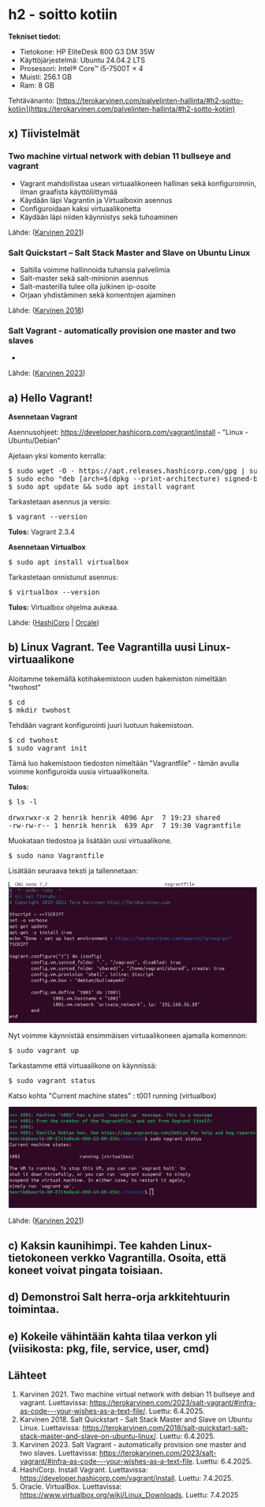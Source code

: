 # h2 - soitto kotiin

**Tekniset tiedot:**
- Tietokone: HP EliteDesk 800 G3 DM 35W
- Käyttöjärjestelmä: Ubuntu 24.04.2 LTS
- Prosessori: Intel® Core™ i5-7500T × 4
- Muisti: 256.1 GB
- Ram: 8 GB

Tehtävänanto: [https://terokarvinen.com/palvelinten-hallinta/#h2-soitto-kotiin](https://terokarvinen.com/palvelinten-hallinta/#h2-soitto-kotiin)

## x) Tiivistelmät
### Two machine virtual network with debian 11 bullseye and vagrant
- Vagrant mahdollistaa usean virtuaalikoneen hallinan sekä konfiguroinnin, ilman graafista käyttöliittymää
- Käydään läpi Vagrantin ja Virtualboxin asennus
- Configuroidaan kaksi virtuaalikonetta
- Käydään läpi niiden käynnistys sekä tuhoaminen
  
Lähde: ([Karvinen 2021](https://terokarvinen.com/2021/two-machine-virtual-network-with-debian-11-bullseye-and-vagrant/))

### Salt Quickstart – Salt Stack Master and Slave on Ubuntu Linux
- Saltilla voimme hallinnoida tuhansia palvelimia
- Salt-master sekä salt-minionin asennus
- Salt-masterilla tulee olla julkinen ip-osoite
- Orjaan yhdistäminen sekä komentojen ajaminen

Lähde: ([Karvinen 2018](https://terokarvinen.com/2018/salt-quickstart-salt-stack-master-and-slave-on-ubuntu-linux/))

### Salt Vagrant - automatically provision one master and two slaves
- 

Lähde: ([Karvinen 2023](https://terokarvinen.com/2023/salt-vagrant/#infra-as-code---your-wishes-as-a-text-file))

## a) Hello Vagrant!

**Asennetaan Vagrant**

Asennusohjeet: https://developer.hashicorp.com/vagrant/install - "Linux - Ubuntu/Debian"

Ajetaan yksi komento kerralla:

<pre>
$ sudo wget -O - https://apt.releases.hashicorp.com/gpg | sudo gpg --dearmor -o /usr/share/keyrings/hashicorp-archive-keyring.gpg
$ sudo echo "deb [arch=$(dpkg --print-architecture) signed-by=/usr/share/keyrings/hashicorp-archive-keyring.gpg] https://apt.releases.hashicorp.com $(lsb_release -cs) main" | $ sudo tee /etc/apt/sources.list.d/hashicorp.list
$ sudo apt update && sudo apt install vagrant
</pre>

Tarkastetaan asennus ja versio:
<pre>
$ vagrant --version
</pre>

**Tulos:** Vagrant 2.3.4

**Asennetaan Virtualbox**

<pre>
$ sudo apt install virtualbox
</pre>

Tarkastetaan onnistunut asennus:

<pre>
$ virtualbox --version
</pre>

**Tulos:** Virtualbox ohjelma aukeaa.

Lähde: ([HashiCorp](https://developer.hashicorp.com/vagrant/install) | [Orcale](https://www.virtualbox.org/wiki/Linux_Downloads))
 
## b) Linux Vagrant. Tee Vagrantilla uusi Linux-virtuaalikone

Aloitamme tekemällä kotihakemistoon uuden hakemiston nimeltään "twohost"

<pre>
$ cd
$ mkdir twohost
</pre>

Tehdään vagrant konfigurointi juuri luotuun hakemistoon.

<pre>
$ cd twohost
$ sudo vagrant init
</pre>

Tämä luo hakemistoon tiedoston nimeltään "Vagrantfile" - tämän avulla voimme konfiguroida uusia virtuaalikoneita.

**Tulos:**
<pre>
$ ls -l
  
drwxrwxr-x 2 henrik henrik 4096 Apr  7 19:23 shared
-rw-rw-r-- 1 henrik henrik  639 Apr  7 19:30 Vagrantfile
</pre>

Muokataan tiedostoa ja lisätään uusi virtuaalikone.
<pre>
$ sudo nano Vagrantfile
</pre>

Lisätään seuraava teksti ja tallennetaan:

![config-t001](/assignments/img/h2-img/config-t001.png)

Nyt voimme käynnistää ensimmäisen virtuaalikoneen ajamalla komennon:

<pre>
$ sudo vagrant up
</pre>

Tarkastamme että virtuaalikone on käynnissä:

<pre>
$ sudo vagrant status
</pre>

Katso kohta "Current machine states" : t001 running (virtualbox)

![status-t001](/assignments/img/h2-img/t001-status.png)

Lähde: ([Karvinen 2021](https://terokarvinen.com/2021/two-machine-virtual-network-with-debian-11-bullseye-and-vagrant/))

## c) Kaksin kaunihimpi. Tee kahden Linux-tietokoneen verkko Vagrantilla. Osoita, että koneet voivat pingata toisiaan.

## d) Demonstroi Salt herra-orja arkkitehtuurin toimintaa.

## e) Kokeile vähintään kahta tilaa verkon yli (viisikosta: pkg, file, service, user, cmd)


## Lähteet

1. Karvinen 2021. Two machine virtual network with debian 11 bullseye and vagrant. Luettavissa: https://terokarvinen.com/2023/salt-vagrant/#infra-as-code---your-wishes-as-a-text-file/. Luettu: 6.4.2025.
2. Karvinen 2018. Salt Quickstart - Salt Stack Master and Slave on Ubuntu Linux. Luettavissa: https://terokarvinen.com/2018/salt-quickstart-salt-stack-master-and-slave-on-ubuntu-linux/. Luettu: 6.4.2025.
3. Karvinen 2023. Salt Vagrant - automatically provision one master and two slaves. Luettavissa: https://terokarvinen.com/2023/salt-vagrant/#infra-as-code---your-wishes-as-a-text-file. Luettu: 6.4.2025.
4. HashiCorp. Install Vagrant. Luettavissa: https://developer.hashicorp.com/vagrant/install. Luettu: 7.4.2025.
5. Oracle. VirtualBox. Luettavissa: https://www.virtualbox.org/wiki/Linux_Downloads. Luettu: 7.4.2025





